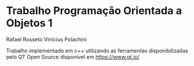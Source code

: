 # Trabalho Programação Orientada a Objetos 1

Rafael Rosseto
Vinicius Polachini

Trabalho implementado em c++ utilizando as ferramentas disponibilizadas pelo QT Open Source disponível em https://www.qt.io/